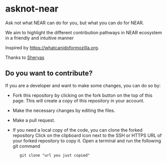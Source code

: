 # asknot-near

Ask not what NEAR can do for you, but what you can do for NEAR.

We aim to highlight the different contribution pathways in NEAR ecosystem in a friendly and intuitive manner 

Inspired by https://whatcanidoformozilla.org.

Thanks to [Sheryas](https://gov.near.org/u/shreyas)

## Do you want to contribute?

If you are a developer and want to make some changes, you can do so by:

- Fork this repository by clicking on the fork button on the top of this page. This will create a copy of this repository in your account.
- Make the necessary changes by editing the files.
- Make a pull request.

- If  you need a local copy of the code, you can clone the forked repository
Click on the clipboard icon next to the SSH or HTTPS URL of your forked repository to copy it.
Open a terminal and run the following git command

         git clone "url you just copied"
